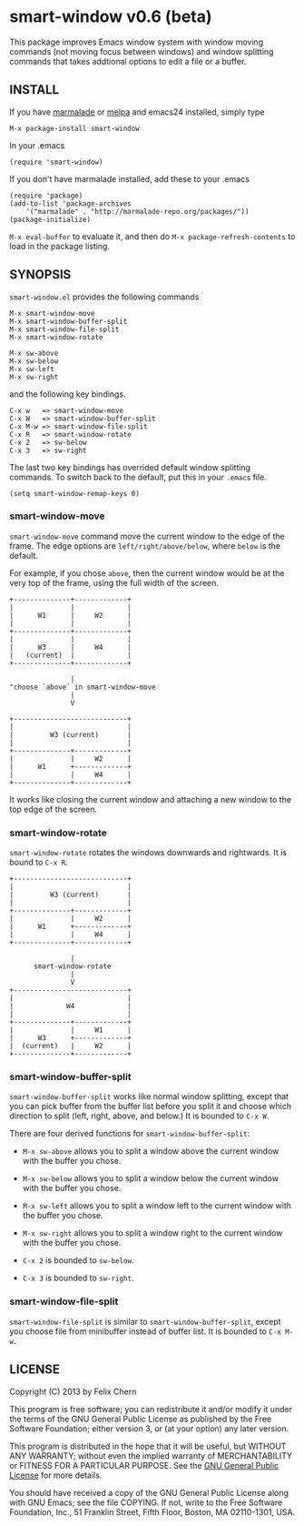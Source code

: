 # smart-window v0.6 (beta)

This package improves Emacs window system with window moving commands (not moving focus between windows) and window splitting commands that takes addtional options to edit a file or a buffer.

## INSTALL

If you have [marmalade][marmalade] or [melpa][melpa] and emacs24 installed, simply type

    M-x package-install smart-window

In your .emacs

    (require 'smart-window)

If you don't have marmalade installed, add these to your .emacs

    (require 'package)
    (add-to-list 'package-archives 
        '("marmalade" . "http://marmalade-repo.org/packages/"))
    (package-initialize)

`M-x eval-buffer` to evaluate it, and then do `M-x package-refresh-contents` to load in the package listing.

## SYNOPSIS

`smart-window.el` provides the following commands

    M-x smart-window-move
    M-x smart-window-buffer-split
    M-x smart-window-file-split
    M-x smart-window-rotate
    
    M-x sw-above
    M-x sw-below
    M-x sw-left
    M-x sw-right

and the following key bindings.

    C-x w   => smart-window-move
    C-x W   => smart-window-buffer-split
    C-x M-w => smart-window-file-split
    C-x R   => smart-window-rotate
    C-x 2   => sw-below
    C-x 3   => sw-right

The last two key bindings has overrided default window splitting commands. To switch back to the default, put this in your `.emacs` file.

    (setq smart-window-remap-keys 0)
    
### smart-window-move

`smart-window-move` command move the current window to the edge of the frame. The edge options are `left/right/above/below`, where `below` is the default.

For example, if you chose `above`, then the current window would be at the very top of the frame, using the full width of the screen.

    +--------------+-------------+
    |              |             |
    |      W1      |     W2      |
    |              |             |
    +--------------+-------------+
    |              |             |
    |      W3      |     W4      |
    |   (current)  |             |
    +--------------+-------------+
    
                   |
    "choose `above` in smart-window-move
                   |
                   V
    
    +----------------------------+
    |                            |
    |         W3 (current)       |
    |                            |
    +--------------+-------------+
    |              |     W2      |
    |      W1      +-------------+
    |              |     W4      |
    +--------------+-------------+

It works like closing the current window and attaching a new window to the top edge of the screen.

### smart-window-rotate

`smart-window-rotate` rotates the windows downwards and rightwards. It is bound to `C-x R`.

    +----------------------------+
    |                            |
    |         W3 (current)       |
    |                            |
    +--------------+-------------+
    |              |     W2      |
    |      W1      +-------------+
    |              |     W4      |
    +--------------+-------------+
    
                   |
          smart-window-rotate
                   |
                   V
    +----------------------------+
    |                            |
    |             W4             |
    |                            |
    +--------------+-------------+
    |              |     W1      |
    |      W3      +-------------+
    |  (current)   |     W2      |
    +--------------+-------------+

### smart-window-buffer-split

`smart-window-buffer-split` works like normal window splitting, except that you can pick buffer from the buffer list before you split it and choose which direction to split (left, right, above, and below.) It is bounded to `C-x W`.

There are four derived functions for `smart-window-buffer-split`:

* `M-x sw-above` allows you to split a window above the current window with the buffer you chose.

* `M-x sw-below` allows you to split a window below the current window with the buffer you chose.

* `M-x sw-left` allows you to split a window left to the current window with the buffer you chose.

* `M-x sw-right` allows you to split a window right to the current window with the buffer you chose.

* `C-x 2` is bounded to `sw-below`.
* `C-x 3` is bounded to `sw-right`.

### smart-window-file-split

`smart-window-file-split` is similar to `smart-window-buffer-split`, except you choose file from minibuffer instead of buffer list. It is bounded to `C-x M-w`.

## LICENSE

Copyright (C) 2013 by Felix Chern

This program is free software; you can redistribute it and/or modify
it under the terms of the GNU General Public License as published by
the Free Software Foundation; either version 3, or (at your option)
any later version.

This program is distributed in the hope that it will be useful,
but WITHOUT ANY WARRANTY; without even the implied warranty of
MERCHANTABILITY or FITNESS FOR A PARTICULAR PURPOSE.  See the
[GNU General Public License][gpl] for more details.

You should have received a copy of the GNU General Public License
along with GNU Emacs; see the file COPYING.  If not, write to the
Free Software Foundation, Inc., 51 Franklin Street, Fifth Floor,
Boston, MA 02110-1301, USA.

[marmalade]: http://marmalade-repo.org
[melpa]: http://melpa.milkbox.net
[gpl]: http://www.gnu.org/licenses/gpl.html
